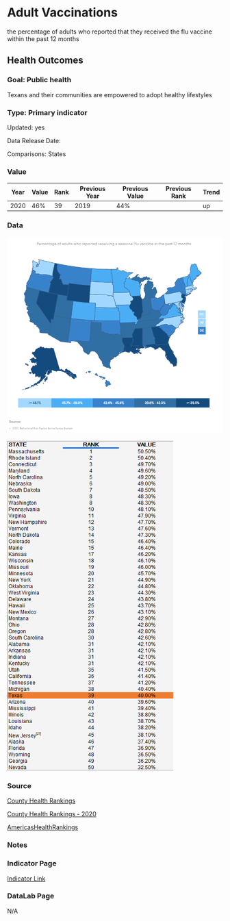 # Adult Vaccinations

the percentage of adults who reported that they received the flu vaccine within the past 12 months

## Health Outcomes

### Goal: Public health

Texans and their communities are empowered to adopt healthy lifestyles

### Type: Primary indicator

Updated: yes

Data Release Date: 


Comparisons: States

### Value

|Year         |  Value      | Rank        | Previous Year| Previous Value | Previous Rank  | Trend | 
| ----------- | ----------- | ----------- | ----------- | ----------- | ----------- | -----------|
|     2020    |   46%       |     39      |    2019     |     44%      |            |    up      |

### Data


![map](./map_flu.PNG)

![data](./data_flu.PNG)


### Source

[County Health Rankings](https://www.countyhealthrankings.org/sites/default/files/media/document/CHR2021_TX.pdf)

[County Health Rankings - 2020](https://www.countyhealthrankings.org/sites/default/files/media/document/CHR2020_TX_0.pdf)

[AmericasHealthRankings](https://www.americashealthrankings.org/explore/annual/measure/flu_vaccine/state/ALL)

### Notes


### Indicator Page

[Indicator Link](https://indicators.texas2036.org/indicator/138)

### DataLab Page

N/A



